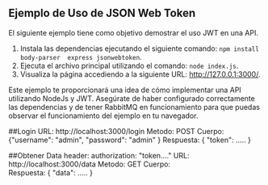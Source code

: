 ## Ejemplo de Uso de JSON Web Token
El siguiente ejemplo tiene como objetivo demostrar el uso JWT en una API.

1. Instala las dependencias ejecutando el siguiente comando: `npm install body-parser  express jsonwebtoken`.
2. Ejecuta el archivo principal utilizando el comando: `node index.js`.
3. Visualiza la página accediendo a la siguiente URL: http://127.0.0.1:3000/.

Este ejemplo te proporcionará una idea de cómo implementar una API utilizando NodeJs y JWT. Asegúrate de haber configurado correctamente las dependencias y de tener RabbitMQ en funcionamiento para que puedas observar el funcionamiento del ejemplo en tu navegador.

##Login
URL:       http://localhost:3000/login
Metodo:    POST
Cuerpo:    {"username": "admin", "password": "admin" }
Respuesta: { "token": ..... }

##Obtener Data
header:    authorization: "token...."
URL:       http://localhost:3000/data
Metodo:    GET
Cuerpo:    
Respuesta: { "data": ..... }
